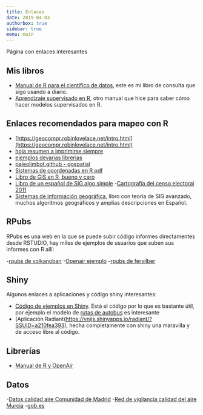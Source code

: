```yaml
---
title: Enlaces
date: 2019-04-03
authorbox: true
sidebar: true
menu: main
---
```


Página con enlaces interesantes


## Mis libros

 - [Manual de R para el científico de datos](https://drive.google.com/file/d/1EoLm-rqr5eikmpodb90uIGyju6E1jBjZ/view?usp=sharing), este es mi libro de consulta que sigo usando a diario.
 - [Aprendizaje supervisado en R](https://enrdados.netlify.com/post/graficos-de-red-con-igraph/), otro manual que hice para saber cómo hacer modelos supervisados en R.

## Enlaces recomendados para mapeo con R

 - [https://geocompr.robinlovelace.net/intro.html](https://geocompr.robinlovelace.net/intro.html)
 - [hoja resumen a imprimirse siempre](https://www.maths.lancs.ac.uk/~rowlings/Teaching/UseR2012/cheatsheet.html)
 - [ejemplos devarias librerias](https://bhaskarvk.github.io/user2017.geodataviz/notebooks/02-Static-Maps.nb.html)
 - [paleolimbot.github - ggspatial](https://paleolimbot.github.io/ggspatial/)
 -  [Sistemas de coordenadas en R pdf](https://www.nceas.ucsb.edu/~frazier/RSpatialGuides/OverviewCoordinateReferenceSystems.pdf)
 - [Libro de GIS en R, bueno y caro](https://geocompr.robinlovelace.net/spatial-operations.html)
 - [Libro de un español de SIG algo simple](https://books.google.es/books?id=-whpDwAAQBAJ&pg=SA5-PA43&lpg=SA5-PA43&dq=openmap+R+kml&source=bl&ots=_o79gmCbes&sig=QIWqgOTAY7N2Wno0jGdLafJ_0hM&hl=es&sa=X&ved=2ahUKEwjniJKB35zfAhWNK1AKHXgQDzgQ6AEwDnoECAkQAQ#v=onepage&q=openmap%20R%20kml&f=false)
 -[Cartografía del censo electoral 2011](https://www.ine.es/censos2011_datos/cen11_datos_resultados_seccen.htm)
 - [Sistemas de información geográfica](http://volaya.github.io/libro-sig/index.html), libro con teoría de SIG avanzado, muchos algoritmos geográficos y amplias descripciones en Español.

## RPubs
RPubs es una web en la que se puede subir código  informes directamentes desde RSTUDIO, hay miles de ejemplos de usuarios que suben sus informes con R allí:

 -[rpubs de volkanoban](https://rpubs.com/volkanoban)
 -[Openair ejemplo](https://rpubs.com/NateByers/Openair)
 -[rpubs de fervilber](https://rpubs.com/fervilber/)

## Shiny
Algunos enlaces a aplicaciones y código shiny interesantes:

 - [Código de ejemplos en Shiny](https://github.com/rstudio/shiny-examples). Está el código por lo que es bastante útil, por ejemplo el modelo de [rutas de autobus](https://github.com/rstudio/shiny-examples/tree/master/086-bus-dashboard) es interesante 
 - [Aplicación Radiant(https://vnijs.shinyapps.io/radiant/?SSUID=a210fea393), hecha completamente con shiny una maravilla y de acceso libre al código.
 
## Librerías

 - [Manual de R y OpenAir](https://www.google.com/url?sa=t&rct=j&q=&esrc=s&source=web&cd=1&ved=2ahUKEwim3vC0kfzgAhVR5uAKHcFcDpAQFjAAegQIEBAC&url=http%3A%2F%2Fwww.openair-project.org%2Fpdf%2Fr_openair_aplicado_a_calidad_del_aire.pdf&usg=AOvVaw3jbGYx9hBu1LE7Gf-iTwzq)

## Datos

 -[Datos calidad aire Comunidad de Madrid](http://gestiona.madrid.org/azul_internet/run/j/AvisosAccion.icm)
 -[Red de vigilancia calidad del aire Murcia](https://sinqlair.carm.es/calidadaire/redvigilancia/redvigilancia.aspx)
 -[gob.es](https://datos.gob.es/es/catalogo?q=Murcia&administration_level=A&theme_id=medio-ambiente&sort=metadata_modified+desc)
